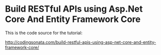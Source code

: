 # Build RESTful APIs using Asp.Net Core And Entity Framework Core

This is the code source for the tutorial:

http://codingsonata.com/build-restful-apis-using-asp-net-core-and-entity-framework-core/
